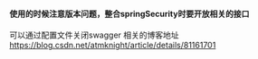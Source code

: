 ####  使用的时候注意版本问题，整合springSecurity时要开放相关的接口


可以通过配置文件关闭swagger
相关的博客地址
https://blog.csdn.net/atmknight/article/details/81161701
